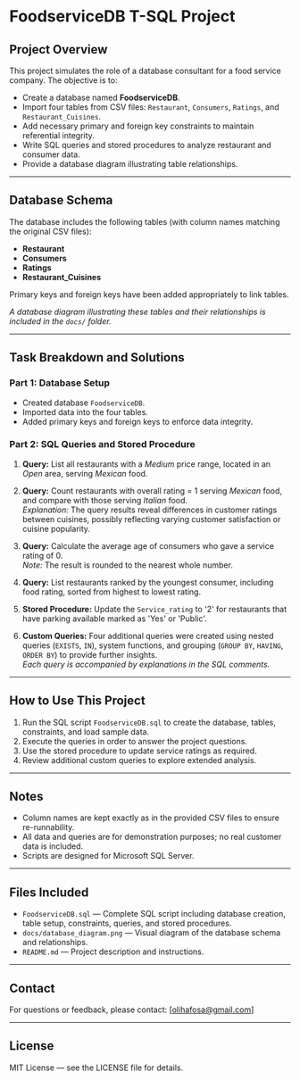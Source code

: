 # FoodserviceDB T-SQL Project

## Project Overview

This project simulates the role of a database consultant for a food service company. The objective is to:

- Create a database named **FoodserviceDB**.
- Import four tables from CSV files: `Restaurant`, `Consumers`, `Ratings`, and `Restaurant_Cuisines`.
- Add necessary primary and foreign key constraints to maintain referential integrity.
- Write SQL queries and stored procedures to analyze restaurant and consumer data.
- Provide a database diagram illustrating table relationships.

---

## Database Schema

The database includes the following tables (with column names matching the original CSV files):

- **Restaurant**
- **Consumers**
- **Ratings**
- **Restaurant_Cuisines**

Primary keys and foreign keys have been added appropriately to link tables.

*A database diagram illustrating these tables and their relationships is included in the `docs/` folder.*

---

## Task Breakdown and Solutions

### Part 1: Database Setup

- Created database `FoodserviceDB`.
- Imported data into the four tables.
- Added primary keys and foreign keys to enforce data integrity.

### Part 2: SQL Queries and Stored Procedure

1. **Query:** List all restaurants with a *Medium* price range, located in an *Open* area, serving *Mexican* food.

2. **Query:** Count restaurants with overall rating = 1 serving *Mexican* food, and compare with those serving *Italian* food.  
   *Explanation:* The query results reveal differences in customer ratings between cuisines, possibly reflecting varying customer satisfaction or cuisine popularity.

3. **Query:** Calculate the average age of consumers who gave a service rating of 0.  
   *Note:* The result is rounded to the nearest whole number.

4. **Query:** List restaurants ranked by the youngest consumer, including food rating, sorted from highest to lowest rating.

5. **Stored Procedure:** Update the `Service_rating` to '2' for restaurants that have parking available marked as 'Yes' or 'Public'.

6. **Custom Queries:** Four additional queries were created using nested queries (`EXISTS`, `IN`), system functions, and grouping (`GROUP BY`, `HAVING`, `ORDER BY`) to provide further insights.  
   *Each query is accompanied by explanations in the SQL comments.*

---

## How to Use This Project

1. Run the SQL script `FoodserviceDB.sql` to create the database, tables, constraints, and load sample data.
2. Execute the queries in order to answer the project questions.
3. Use the stored procedure to update service ratings as required.
4. Review additional custom queries to explore extended analysis.

---

## Notes

- Column names are kept exactly as in the provided CSV files to ensure re-runnability.
- All data and queries are for demonstration purposes; no real customer data is included.
- Scripts are designed for Microsoft SQL Server.

---

## Files Included

- `FoodserviceDB.sql` — Complete SQL script including database creation, table setup, constraints, queries, and stored procedures.
- `docs/database_diagram.png` — Visual diagram of the database schema and relationships.
- `README.md` — Project description and instructions.

---

## Contact

For questions or feedback, please contact: [olihafosa@gmail.com]

---

## License

MIT License — see the LICENSE file for details.
